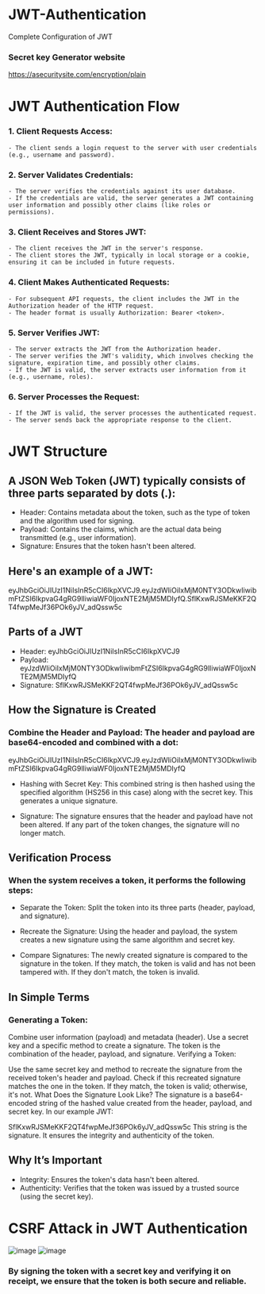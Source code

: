 # JWT-Authentication
Complete Configuration of JWT


### Secret key Generator website
https://asecuritysite.com/encryption/plain


# JWT Authentication Flow
### 1. Client Requests Access:
    - The client sends a login request to the server with user credentials (e.g., username and password).
    
### 2. Server Validates Credentials:
    - The server verifies the credentials against its user database.
    - If the credentials are valid, the server generates a JWT containing user information and possibly other claims (like roles or permissions).
    
### 3. Client Receives and Stores JWT:
    - The client receives the JWT in the server's response.
    - The client stores the JWT, typically in local storage or a cookie, ensuring it can be included in future requests.

### 4. Client Makes Authenticated Requests:
    - For subsequent API requests, the client includes the JWT in the Authorization header of the HTTP request.
    - The header format is usually Authorization: Bearer <token>.

### 5. Server Verifies JWT:
    - The server extracts the JWT from the Authorization header.
    - The server verifies the JWT's validity, which involves checking the signature, expiration time, and possibly other claims.
    - If the JWT is valid, the server extracts user information from it (e.g., username, roles).

### 6. Server Processes the Request:
    - If the JWT is valid, the server processes the authenticated request.
    - The server sends back the appropriate response to the client.



# JWT Structure

## A JSON Web Token (JWT) typically consists of three parts separated by dots (.):

- Header: Contains metadata about the token, such as the type of token and the algorithm used for signing.
- Payload: Contains the claims, which are the actual data being transmitted (e.g., user information).
- Signature: Ensures that the token hasn't been altered.

## Here's an example of a JWT:

eyJhbGciOiJIUzI1NiIsInR5cCI6IkpXVCJ9.eyJzdWIiOiIxMjM0NTY3ODkwIiwibmFtZSI6IkpvaG4gRG9lIiwiaWF0IjoxNTE2MjM5MDIyfQ.SflKxwRJSMeKKF2QT4fwpMeJf36POk6yJV_adQssw5c

## Parts of a JWT
- Header: eyJhbGciOiJIUzI1NiIsInR5cCI6IkpXVCJ9
- Payload: eyJzdWIiOiIxMjM0NTY3ODkwIiwibmFtZSI6IkpvaG4gRG9lIiwiaWF0IjoxNTE2MjM5MDIyfQ
- Signature: SflKxwRJSMeKKF2QT4fwpMeJf36POk6yJV_adQssw5c

## How the Signature is Created
### Combine the Header and Payload: The header and payload are base64-encoded and combined with a dot:

eyJhbGciOiJIUzI1NiIsInR5cCI6IkpXVCJ9.eyJzdWIiOiIxMjM0NTY3ODkwIiwibmFtZSI6IkpvaG4gRG9lIiwiaWF0IjoxNTE2MjM5MDIyfQ

- Hashing with Secret Key: This combined string is then hashed using the specified algorithm (HS256 in this case) along with the secret key. This generates a unique signature.

- Signature: The signature ensures that the header and payload have not been altered. If any part of the token changes, the signature will no longer match.

## Verification Process

### When the system receives a token, it performs the following steps:

- Separate the Token: Split the token into its three parts (header, payload, and signature).

- Recreate the Signature: Using the header and payload, the system creates a new signature using the same algorithm and secret key.

- Compare Signatures: The newly created signature is compared to the signature in the token. If they match, the token is valid and has not been tampered with. If they don't match, the token is invalid.

## In Simple Terms

### Generating a Token:

Combine user information (payload) and metadata (header).
Use a secret key and a specific method to create a signature.
The token is the combination of the header, payload, and signature.
Verifying a Token:

Use the same secret key and method to recreate the signature from the received token's header and payload.
Check if this recreated signature matches the one in the token.
If they match, the token is valid; otherwise, it's not.
What Does the Signature Look Like?
The signature is a base64-encoded string of the hashed value created from the header, payload, and secret key. In our example JWT:


SflKxwRJSMeKKF2QT4fwpMeJf36POk6yJV_adQssw5c
This string is the signature. It ensures the integrity and authenticity of the token.

## Why It’s Important
- Integrity: Ensures the token's data hasn't been altered.
- Authenticity: Verifies that the token was issued by a trusted source (using the secret key).


# CSRF Attack in JWT Authentication

![image](https://github.com/siddhld/jwt-Authentication-Updated/assets/90497078/5156df32-2d2c-44ae-aac2-a9cd0820fee3)
![image](https://github.com/siddhld/jwt-Authentication-Updated/assets/90497078/86724999-a328-4acc-98f0-20dc5097f06b)


### By signing the token with a secret key and verifying it on receipt, we ensure that the token is both secure and reliable.
